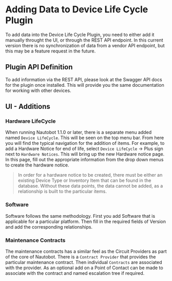 # Adding Data to Device Life Cycle Plugin

To add data into the Device Life Cycle Plugin, you need to either add it manually throught the UI, or through the REST API endpoint. In this current version there is no synchronization of data from a vendor API endpoint, but this may be a feature request in the future.

## Plugin API Definition

To add information via the REST API, please look at the Swagger API docs for the plugin once installed. This will provide you the same documentation for working with other devices.

## UI - Additions

### Hardware LifeCycle

When running Nautobot 1.1.0 or later, there is a separate menu added named `Device LifeCycle`. This will be seen on the top menu bar. From here you will find the typical navigation for the addition of items. For example, to add a Hardware Notice for end of life, select `Device LifeCycle` -> Plus sign next to `Hardware Notices`. This will bring up the new Hardware notice page. In this page, fill out the appropriate information from the drop down menus to create the hardware notice.

> In order for a hardware notice to be created, there must be either an existing Device Type or Inventory Item that can be found in the database. Without these data points, the data cannot be added, as a relationship is built to the particular items.

### Software

Software follows the same methodology. First you add Software that is applicable for a particular platform. Then fill in the required fields of Version and add the corresponding relationships.

### Maintenance Contracts

The maintenance contracts has a similar feel as the Circuit Providers as part of the core of Nautobot. There is a `Contract Provider` that provides the particular maintenance contract. Then individual `Contracts` are associated with the provider. As an optional add on a Point of Contact can be made to associate with the contract and named escalation tree if required.
